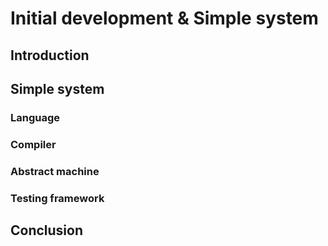 # Initial development & Simple system

## Introduction

## Simple system

### Language

### Compiler

### Abstract machine

### Testing framework

## Conclusion

